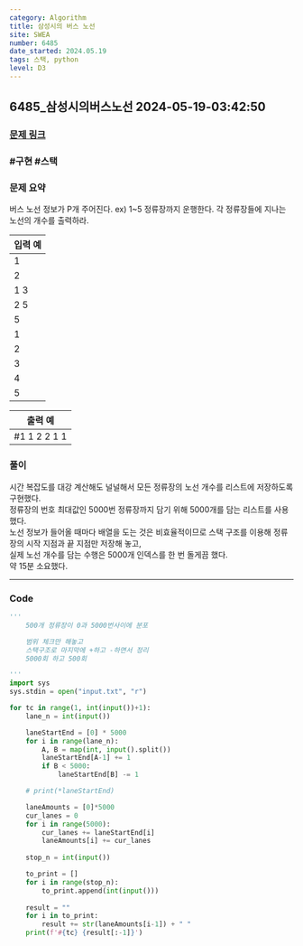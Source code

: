 ```yaml
---
category: Algorithm
title: 삼성시의 버스 노선
site: SWEA
number: 6485
date_started: 2024.05.19
tags: 스택, python
level: D3
---
```


## 6485\_삼성시의버스노선 2024-05-19-03:42:50

### [문제 링크](https://swexpertacademy.com/main/code/problem/problemDetail.do?contestProbId=AWczm7QaACgDFAWn)

### #구현 #스택

### 문제 요약

버스 노선 정보가 P개 주어진다. ex) 1~5 정류장까지 운행한다. 각 정류장들에 지나는 노선의 개수를 출력하라.

| 입력 예 |
| ------- |
| 1       |
| 2       |
| 1 3     |
| 2 5     |
| 5       |
| 1       |
| 2       |
| 3       |
| 4       |
| 5       |

| 출력 예      |
| ------------ |
| #1 1 2 2 1 1 |

### 풀이

시간 복잡도를 대강 계산해도 널널해서 모든 정류장의 노선 개수를 리스트에 저장하도록 구현했다.<br>
정류장의 번호 최대값인 5000번 정류장까지 담기 위해 5000개를 담는 리스트를 사용했다.<br>
노선 정보가 들어올 때마다 배열을 도는 것은 비효율적이므로 스택 구조를 이용해 정류장의 시작 지점과 끝 지점만 저장해 놓고,<br>
실제 노선 개수를 담는 수행은 5000개 인덱스를 한 번 돌게끔 했다.<br>
약 15분 소요했다.

---

### Code

<!-- CODE-APPENDED:6485_삼성시의버스노선.py -->
```python
'''
    500개 정류장이 0과 5000번사이에 분포

    범위 체크만 해놓고
    스택구조로 마지막에 +하고 -하면서 정리
    5000회 하고 500회

'''
import sys
sys.stdin = open("input.txt", "r")

for tc in range(1, int(input())+1):
    lane_n = int(input())

    laneStartEnd = [0] * 5000
    for i in range(lane_n):
        A, B = map(int, input().split())
        laneStartEnd[A-1] += 1
        if B < 5000:
            laneStartEnd[B] -= 1

    # print(*laneStartEnd)

    laneAmounts = [0]*5000
    cur_lanes = 0
    for i in range(5000):
        cur_lanes += laneStartEnd[i]
        laneAmounts[i] += cur_lanes
    
    stop_n = int(input())

    to_print = []
    for i in range(stop_n):
        to_print.append(int(input()))
    
    result = ""
    for i in to_print:
        result += str(laneAmounts[i-1]) + " "
    print(f'#{tc} {result[:-1]}')
```
